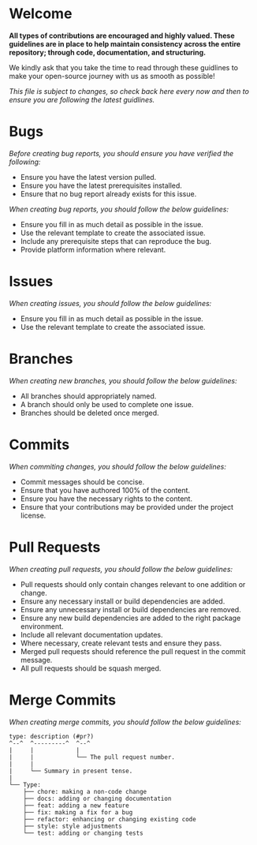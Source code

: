 # Welcome

**All types of contributions are encouraged and highly valued. These guidelines are in place to help maintain consistency across the entire repository; through code, documentation, and structuring.**

We kindly ask that you take the time to read through these guidlines to make your open-source journey with us as smooth as possible!

_This file is subject to changes, so check back here every now and then to ensure you are following the latest guidlines._

# Bugs

_Before creating bug reports, you should ensure you have verified the following:_

-   Ensure you have the latest version pulled.
-   Ensure you have the latest prerequisites installed.
-   Ensure that no bug report already exists for this issue.

_When creating bug reports, you should follow the below guidelines:_

-   Ensure you fill in as much detail as possible in the issue.
-   Use the relevant template to create the associated issue.
-   Include any prerequisite steps that can reproduce the bug.
-   Provide platform information where relevant.

# Issues

_When creating issues, you should follow the below guidelines:_

-   Ensure you fill in as much detail as possible in the issue.
-   Use the relevant template to create the associated issue.

# Branches

_When creating new branches, you should follow the below guidelines:_

-   All branches should appropriately named.
-   A branch should only be used to complete one issue.
-   Branches should be deleted once merged.

# Commits

_When commiting changes, you should follow the below guidelines:_

-   Commit messages should be concise.
-   Ensure that you have authored 100% of the content.
-   Ensure you have the necessary rights to the content.
-   Ensure that your contributions may be provided under the project license.

# Pull Requests

_When creating pull requests, you should follow the below guidelines:_

-   Pull requests should only contain changes relevant to one addition or change.
-   Ensure any necessary install or build dependencies are added.
-   Ensure any unnecessary install or build dependencies are removed.
-   Ensure any new build dependencies are added to the right package environment.
-   Include all relevant documentation updates.
-   Where necessary, create relevant tests and ensure they pass.
-   Merged pull requests should reference the pull request in the commit message.
-   All pull requests should be squash merged.

# Merge Commits

_When creating merge commits, you should follow the below guidelines:_

```
type: description (#pr?)
^--^  ^---------^  ^--^
|     |            |
|     |            └── The pull request number.
|     |
|     └── Summary in present tense.
|
└── Type:
    ├── chore: making a non-code change
    ├── docs: adding or changing documentation
    ├── feat: adding a new feature
    ├── fix: making a fix for a bug
    ├── refactor: enhancing or changing existing code
    ├── style: style adjustments
    └── test: adding or changing tests
```
